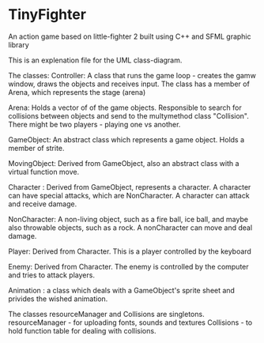 # TinyFighter
An action game based on little-fighter 2 built using C++ and SFML graphic library

This is an explenation file for the UML class-diagram.

The classes:
Controller:
A class that runs the game loop - creates the gamw window, draws the objects and receives input.
The class has a member of Arena, which represents the stage (arena)

Arena:
Holds a vector of of the game objects. Responsible to search for collisions between objects and send to 
the multymethod class "Collision".
There might be two players - playing one vs another.

GameObject: 
An abstract class which represents a game object. Holds a member of strite.

MovingObject:
Derived from GameObject, also an abstract class with a virtual function move.

Character :
Derived from GameObject,  represents a character. A character can have special attacks, which are NonCharacter.
A character can attack and receive damage.

NonCharacter:
A non-living object, such as a fire ball, ice ball, and maybe also throwable objects, such as a rock.
A nonCharacter can move and deal damage.

Player:
Derived from Character. This is a player controlled by the keyboard

Enemy:
Derived from Character. The enemy is controlled by the computer and tries to attack players.

Animation :
a class which deals with a GameObject's sprite sheet and privides the wished animation.

The classes resourceManager and Collisions are singletons. 
resourceManager - for uploading fonts, sounds and textures
Collisions - to hold function table for dealing with collisions.
